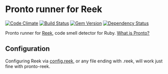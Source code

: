 # Pronto runner for Reek

[![Code Climate](https://codeclimate.com/github/mmozuras/pronto-reek.png)](https://codeclimate.com/github/mmozuras/pronto-reek)
[![Build Status](https://travis-ci.org/mmozuras/pronto-reek.png)](https://travis-ci.org/mmozuras/pronto-reek)
[![Gem Version](https://badge.fury.io/rb/pronto-reek.png)](http://badge.fury.io/rb/pronto-reek)
[![Dependency Status](https://gemnasium.com/mmozuras/pronto-reek.png)](https://gemnasium.com/mmozuras/pronto-reek)

Pronto runner for [Reek](https://github.com/troessner/reek), code smell detector for Ruby. [What is Pronto?](https://github.com/mmozuras/pronto)

## Configuration

Configuring Reek via [config.reek](https://github.com/troessner/reek#configuration-file), or any file ending with .reek, will work just fine with pronto-reek.

